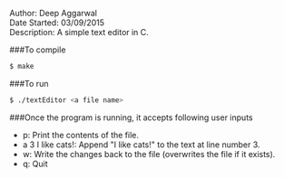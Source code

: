 Author:          Deep Aggarwal  
Date Started:    03/09/2015  
Description:     A simple text editor in C.  

###To compile
```sh
$ make
```

###To run
```sh
$ ./textEditor <a file name>
```

###Once the program is running, it accepts following user inputs
- p: Print the contents of the file.
- a 3 I like cats!: Append "I like cats!" to the text at line number 3.
- w: Write the changes back to the file (overwrites the file if it exists).
- q: Quit
